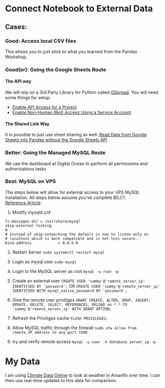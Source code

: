 # Connect Notebook to External Data

## Cases:

### Good: Access local CSV files
This allows you to just stick to what you learned from the Pandas Workshop.

### Good(er): Going the Google Sheets Route

#### The API way
We will rely on a 3rd Party Library for Python called [GSpread](https://docs.gspread.org/en/latest/index.html). You will need some things for setup:

* [Enable API Access for a Project](https://docs.gspread.org/en/latest/oauth2.html#enable-api-access-for-a-project)
* [Enable Non-Human (Bot) Access Using a Service Account](https://docs.gspread.org/en/latest/oauth2.html#for-bots-using-service-account)

#### The Shared Link Way
It is possible to just use sheet sharing as well: [Read Data from Google Sheets into Pandas without the Google Sheets API](https://towardsdatascience.com/read-data-from-google-sheets-into-pandas-without-the-google-sheets-api-5c468536550)

### Better: Going the Managed MySQL Route
We use the dashboard at Digital Ocean to perform all permissions and authorizations tasks

### Best: MySQL on VPS
The steps below will allow for external access to your VPS MySQL installation. All steps below assume you've complete BILC1.  
[Reference Article](https://www.digitalocean.com/community/tutorials/how-to-allow-remote-access-to-mysql):

1. Modify mysqld.cnf

```
lc-messages-dir = /usr/share/mysql
skip-external-locking
#
# Instead of skip-networking the default is now to listen only on
# localhost which is more compatible and is not less secure.
bind-address            = 0.0.0.0
```

2. Restart Server
   `sudo systemctl restart mysql`

3. Login as mysql user
   `sudo mysql`

4. Login to the MySQL server as root
   `mysql -u root -p`

5. Create an external user
   `CREATE USER 'sammy'@'remote_server_ip' IDENTIFIED BY 'password';` OR `CREATE USER 'sammy'@'remote_server_ip' IDENTIFIED WITH mysql_native_password BY 'password';`

6. Give the remote user priviliges
   `GRANT CREATE, ALTER, DROP, INSERT, UPDATE, DELETE, SELECT, REFERENCES, RELOAD on *.* TO 'sammy'@'remote_server_ip' WITH GRANT OPTION;`

7. Refresh the Priviliges cache
   `FLUSH PRIVILEGES;`

8. Allow MySQL traffic through the firewall
   `sudo ufw allow from remote_IP_address to any port 3306`

9. try and verify remote access
   `mysql -u user -h database_server_ip -p`


# My Data
I am using [Climate Data Online](https://www.ncei.noaa.gov/cdo-web/) to look at weather in Amarillo over time.  I can then use real-time updates to this data for comparison.
